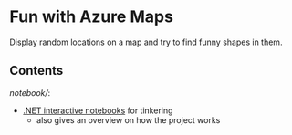 # Fun with Azure Maps

Display random locations on a map and try to find funny shapes in them.

## Contents

*notebook/*:
- [.NET interactive notebooks](https://github.com/dotnet/interactive) for tinkering
	- also gives an overview on how the project works

